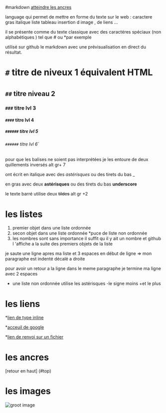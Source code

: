  #markdown
<a name="top">
[atteindre les ancres](#ancres)

 language qui permet de mettre en forme du texte sur le web : caractere gras italique liste tableau
 insertion d image , de liens ...

 il se présente comme du texte classique avec des caractéres spéciaux (non alphabétiques ) tel que # ou *par exemple 

 utilisé sur github le markdown avec une prévisualisation en direct du résultat. 

 # `#` titre de niveux 1 équivalent HTML  <h1></h1>

 ## `##` titre niveau 2 
 ### `###` titre lvl 3 
 #### `####` titre lvl 4
 ##### `######` titre lvl 5
 ###### `######` titre lvl 6`

 pour que les balises ne soient pas interprétées je les entoure de deux quillements inversés alt gr+ 7

 ont écrit en italique avec des *astérisques* ou des tirets du bas _ 

 en gras avec deux **astérisques** ou des tirets du bas __underscore__

 le texte barré utilise deux ~~tildes~~ alt gr +2 

 # les listes

 1. premier objet dans une liste ordonnée
 2. secon objet dans une liste ordonnée
        *puce de liste non ordonnée
18. les nombres sont sans importance il suffit qu il y ait un nombre et github l 'affiche a la suite des premiers objets de la liste 

je saute une ligne apres ma liste et 3 espaces en début de ligne => mon paragraphe est indenté 
décalé a droite 

pour avoir un retour a la ligne dans le meme paragraphe je termine ma ligne avec 2 espaces 

* une liste non ordonnée utilise les astérisques 
-le signe moins 
+et le plus 

# les liens 

   *[lien de type inline](https:www.google.com)

   *[acceuil de google](https://www.google.com)

   *[lien de renvoi sur un fichier](https://gihtub.com/houdaja/premierRepo/README.md)

# les ancres 

<a name ="ancres">
[retour en haut] (#top)

# les images 

![groot image](https://media0.giphy.com/media/3o7budMRwZvNGJ3pyE/giphy.gif?cid=3640f6095bab7d85495a49354d587674)